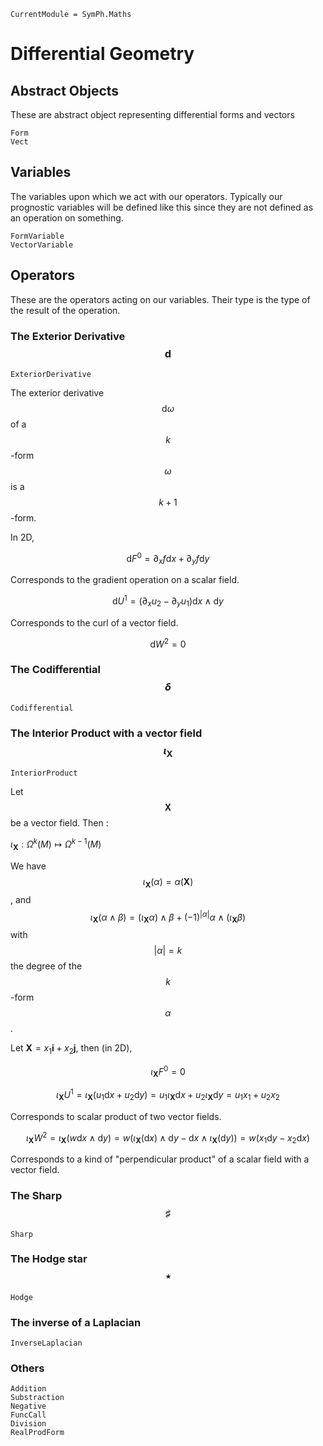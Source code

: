 ```@meta
CurrentModule = SymPh.Maths
```
# Differential Geometry

## Abstract Objects

These are abstract object representing differential forms and vectors

```@docs
Form
Vect
```

## Variables

The variables upon which we act with our operators. Typically our prognostic variables will be defined like this since they are not defined as an operation on something.

```@docs
FormVariable
VectorVariable
```

## Operators

These are the operators acting on our variables. Their type is the type of the result of the operation.

### The Exterior Derivative $$\mathrm{d}$$
```@docs
ExteriorDerivative
```

The exterior derivative $$\mathrm{d}\omega$$ of a $$k$$-form $$\omega$$ is a $$k+1$$-form.

In 2D, 

$$\mathrm{d}F^0 = \partial_x f \mathrm{d} x+\partial_y f \mathrm{d} y$$

Corresponds to the gradient operation on a scalar field.

$$\mathrm{d}U^1 = (\partial_x u_2-\partial_y u_1) \mathrm{d} x \wedge \mathrm{d} y$$

Corresponds to the curl of a vector field.

$$\mathrm{d} W^2 = 0$$

### The Codifferential $$\delta$$
```@docs
Codifferential
```

### The Interior Product with a vector field $$\iota_\mathbf{X}$$
```@docs
InteriorProduct
```

Let $$\mathbf{X}$$ be a vector field. Then :

$\iota_\mathbf{X} : \Omega^k (M) \mapsto \Omega^{k-1} (M)$

We have $$\iota_\mathbf{X} (\alpha)= \alpha (\mathbf{X})$$, and $$\iota_\mathbf{X} ( \alpha \wedge \beta) = ( \iota_\mathbf{X}  \alpha) \wedge  \beta + (-1)^{|\alpha|}  \alpha \wedge ( \iota_\mathbf{X} \beta )$$ with $$|\alpha|=k$$ the degree of the $$k$$-form $$\alpha$$.


Let $\mathbf{X}=x_1 \mathbf{i} + x_2 \mathbf{j}$, then (in 2D),

$$\iota_\mathbf{X} F^0 = 0$$

$$\iota_\mathbf{X} U^1 = \iota_\mathbf{X}(u_1 \mathrm{d} x+u_2 \mathrm{d} y)=u_1 \iota_\mathbf{X} \mathrm{d} x+u_2 \iota_\mathbf{X} \mathrm{d} y = u_1x_1+u_2 x_2$$

Corresponds to scalar product of two vector fields.

$$\iota_\mathbf{X} W^2 = \iota_\mathbf{X}(w \mathrm{d} x \wedge \mathrm{d} y) = w( \iota_\mathbf{X}( \mathrm{d} x) \wedge \mathrm{d} y - \mathrm{d} x \wedge \iota_\mathbf{X}( \mathrm{d}  y)) = w(x_1 \mathrm{d}  y-x_2 \mathrm{d}  x)$$

Corresponds to a kind of "perpendicular product" of a scalar field with a vector field.

### The Sharp $$\sharp$$
```@docs
Sharp
```

### The Hodge star $$\star$$
```@docs
Hodge
```

### The inverse of a Laplacian
```@docs
InverseLaplacian
```

### Others

```@docs
Addition
Substraction
Negative
FuncCall
Division
RealProdForm
```